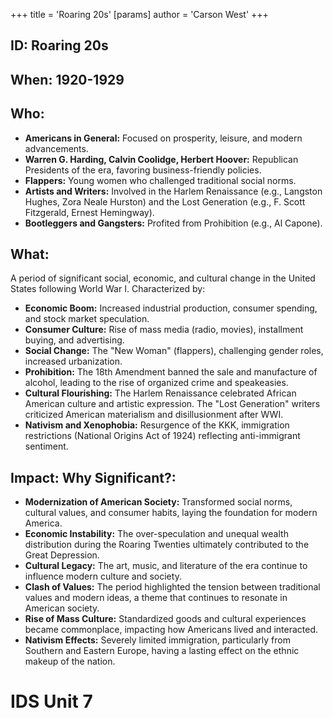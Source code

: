 +++
 title = 'Roaring 20s'
[params]
	author = 'Carson West'
+++
## ID: Roaring 20s

## When: 1920-1929

## Who: 
* **Americans in General:** Focused on prosperity, leisure, and modern advancements.
* **Warren G. Harding, Calvin Coolidge, Herbert Hoover:** Republican Presidents of the era, favoring business-friendly policies.
* **Flappers:** Young women who challenged traditional social norms.
* **Artists and Writers:** Involved in the Harlem Renaissance (e.g., Langston Hughes, Zora Neale Hurston) and the Lost Generation (e.g., F. Scott Fitzgerald, Ernest Hemingway).
* **Bootleggers and Gangsters:** Profited from Prohibition (e.g., Al Capone).

## What: 
A period of significant social, economic, and cultural change in the United States following World War I. Characterized by:
*   **Economic Boom:** Increased industrial production, consumer spending, and stock market speculation.
*   **Consumer Culture:** Rise of mass media (radio, movies), installment buying, and advertising.
*   **Social Change:** The "New Woman" (flappers), challenging gender roles, increased urbanization.
*   **Prohibition:** The 18th Amendment banned the sale and manufacture of alcohol, leading to the rise of organized crime and speakeasies.
*   **Cultural Flourishing:** The Harlem Renaissance celebrated African American culture and artistic expression.  The "Lost Generation" writers criticized American materialism and disillusionment after WWI.
*   **Nativism and Xenophobia:**  Resurgence of the KKK, immigration restrictions (National Origins Act of 1924) reflecting anti-immigrant sentiment.

## Impact: Why Significant?: 
*   **Modernization of American Society:** Transformed social norms, cultural values, and consumer habits, laying the foundation for modern America.
*   **Economic Instability:** The over-speculation and unequal wealth distribution during the Roaring Twenties ultimately contributed to the Great Depression.
*   **Cultural Legacy:**  The art, music, and literature of the era continue to influence modern culture and society.
*   **Clash of Values:** The period highlighted the tension between traditional values and modern ideas, a theme that continues to resonate in American society.
*   **Rise of Mass Culture:** Standardized goods and cultural experiences became commonplace, impacting how Americans lived and interacted.
*   **Nativism Effects:** Severely limited immigration, particularly from Southern and Eastern Europe, having a lasting effect on the ethnic makeup of the nation.

# IDS Unit 7